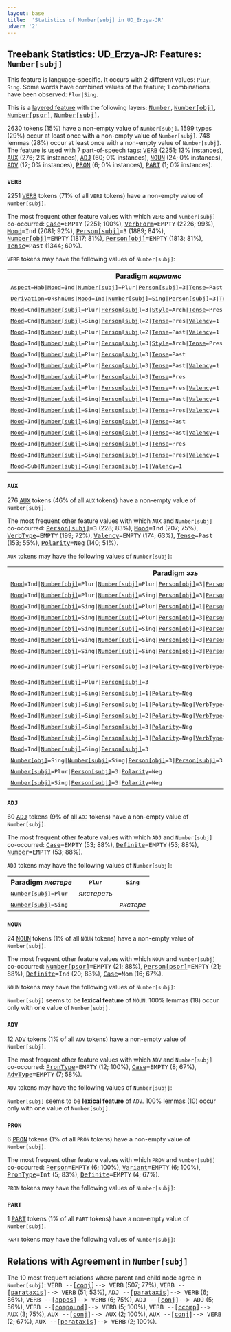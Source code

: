 ```yaml
---
layout: base
title:  'Statistics of Number[subj] in UD_Erzya-JR'
udver: '2'
---
```


## Treebank Statistics: UD_Erzya-JR: Features: `Number[subj]`

This feature is language-specific.
It occurs with 2 different values: `Plur`, `Sing`.
Some words have combined values of the feature; 1 combinations have been observed: `Plur|Sing`.

This is a <a href="../../u/overview/feat-layers.html">layered feature</a> with the following layers: <tt><a href="myv_jr-feat-Number.html">Number</a></tt>, <tt><a href="myv_jr-feat-Number-obj.html">Number[obj]</a></tt>, <tt><a href="myv_jr-feat-Number-psor.html">Number[psor]</a></tt>, <tt><a href="myv_jr-feat-Number-subj.html">Number[subj]</a></tt>.

2630 tokens (15%) have a non-empty value of `Number[subj]`.
1599 types (29%) occur at least once with a non-empty value of `Number[subj]`.
748 lemmas (28%) occur at least once with a non-empty value of `Number[subj]`.
The feature is used with 7 part-of-speech tags: <tt><a href="myv_jr-pos-VERB.html">VERB</a></tt> (2251; 13% instances), <tt><a href="myv_jr-pos-AUX.html">AUX</a></tt> (276; 2% instances), <tt><a href="myv_jr-pos-ADJ.html">ADJ</a></tt> (60; 0% instances), <tt><a href="myv_jr-pos-NOUN.html">NOUN</a></tt> (24; 0% instances), <tt><a href="myv_jr-pos-ADV.html">ADV</a></tt> (12; 0% instances), <tt><a href="myv_jr-pos-PRON.html">PRON</a></tt> (6; 0% instances), <tt><a href="myv_jr-pos-PART.html">PART</a></tt> (1; 0% instances).

### `VERB`

2251 <tt><a href="myv_jr-pos-VERB.html">VERB</a></tt> tokens (71% of all `VERB` tokens) have a non-empty value of `Number[subj]`.

The most frequent other feature values with which `VERB` and `Number[subj]` co-occurred: <tt><a href="myv_jr-feat-Case.html">Case</a></tt><tt>=EMPTY</tt> (2251; 100%), <tt><a href="myv_jr-feat-VerbForm.html">VerbForm</a></tt><tt>=EMPTY</tt> (2226; 99%), <tt><a href="myv_jr-feat-Mood.html">Mood</a></tt><tt>=Ind</tt> (2081; 92%), <tt><a href="myv_jr-feat-Person-subj.html">Person[subj]</a></tt><tt>=3</tt> (1889; 84%), <tt><a href="myv_jr-feat-Number-obj.html">Number[obj]</a></tt><tt>=EMPTY</tt> (1817; 81%), <tt><a href="myv_jr-feat-Person-obj.html">Person[obj]</a></tt><tt>=EMPTY</tt> (1813; 81%), <tt><a href="myv_jr-feat-Tense.html">Tense</a></tt><tt>=Past</tt> (1344; 60%).

`VERB` tokens may have the following values of `Number[subj]`:


<table>
  <tr><th>Paradigm <i>кармамс</i></th><th><tt>Plur</tt></th><th><tt>Sing</tt></th></tr>
  <tr><td><tt><tt><a href="myv_jr-feat-Aspect.html">Aspect</a></tt><tt>=Hab</tt>|<tt><a href="myv_jr-feat-Mood.html">Mood</a></tt><tt>=Ind</tt>|<tt><a href="myv_jr-feat-Number-subj.html">Number[subj]</a></tt><tt>=Plur</tt>|<tt><a href="myv_jr-feat-Person-subj.html">Person[subj]</a></tt><tt>=3</tt>|<tt><a href="myv_jr-feat-Tense.html">Tense</a></tt><tt>=Past</tt></tt></td><td><em>кармильть</em></td><td></td></tr>
  <tr><td><tt><tt><a href="myv_jr-feat-Derivation.html">Derivation</a></tt><tt>=OkshnOms</tt>|<tt><a href="myv_jr-feat-Mood.html">Mood</a></tt><tt>=Ind</tt>|<tt><a href="myv_jr-feat-Number-subj.html">Number[subj]</a></tt><tt>=Sing</tt>|<tt><a href="myv_jr-feat-Person-subj.html">Person[subj]</a></tt><tt>=3</tt>|<tt><a href="myv_jr-feat-Tense.html">Tense</a></tt><tt>=Past</tt>|<tt><a href="myv_jr-feat-Valency.html">Valency</a></tt><tt>=1</tt></tt></td><td></td><td><em>кармакшнось</em></td></tr>
  <tr><td><tt><tt><a href="myv_jr-feat-Mood.html">Mood</a></tt><tt>=Cnd</tt>|<tt><a href="myv_jr-feat-Number-subj.html">Number[subj]</a></tt><tt>=Plur</tt>|<tt><a href="myv_jr-feat-Person-subj.html">Person[subj]</a></tt><tt>=3</tt>|<tt><a href="myv_jr-feat-Style.html">Style</a></tt><tt>=Arch</tt>|<tt><a href="myv_jr-feat-Tense.html">Tense</a></tt><tt>=Pres</tt>|<tt><a href="myv_jr-feat-Valency.html">Valency</a></tt><tt>=1</tt></tt></td><td><em>кармитьдеряй</em></td><td></td></tr>
  <tr><td><tt><tt><a href="myv_jr-feat-Mood.html">Mood</a></tt><tt>=Cnd</tt>|<tt><a href="myv_jr-feat-Number-subj.html">Number[subj]</a></tt><tt>=Sing</tt>|<tt><a href="myv_jr-feat-Person-subj.html">Person[subj]</a></tt><tt>=2</tt>|<tt><a href="myv_jr-feat-Tense.html">Tense</a></tt><tt>=Pres</tt>|<tt><a href="myv_jr-feat-Valency.html">Valency</a></tt><tt>=1</tt></tt></td><td></td><td><em>Карминдерят</em></td></tr>
  <tr><td><tt><tt><a href="myv_jr-feat-Mood.html">Mood</a></tt><tt>=Ind</tt>|<tt><a href="myv_jr-feat-Number-subj.html">Number[subj]</a></tt><tt>=Plur</tt>|<tt><a href="myv_jr-feat-Person-subj.html">Person[subj]</a></tt><tt>=2</tt>|<tt><a href="myv_jr-feat-Tense.html">Tense</a></tt><tt>=Past</tt>|<tt><a href="myv_jr-feat-Valency.html">Valency</a></tt><tt>=1</tt></tt></td><td><em>кармиде</em></td><td></td></tr>
  <tr><td><tt><tt><a href="myv_jr-feat-Mood.html">Mood</a></tt><tt>=Ind</tt>|<tt><a href="myv_jr-feat-Number-subj.html">Number[subj]</a></tt><tt>=Plur</tt>|<tt><a href="myv_jr-feat-Person-subj.html">Person[subj]</a></tt><tt>=3</tt>|<tt><a href="myv_jr-feat-Style.html">Style</a></tt><tt>=Arch</tt>|<tt><a href="myv_jr-feat-Tense.html">Tense</a></tt><tt>=Pres</tt>|<tt><a href="myv_jr-feat-Valency.html">Valency</a></tt><tt>=1</tt></tt></td><td><em>кармить</em></td><td></td></tr>
  <tr><td><tt><tt><a href="myv_jr-feat-Mood.html">Mood</a></tt><tt>=Ind</tt>|<tt><a href="myv_jr-feat-Number-subj.html">Number[subj]</a></tt><tt>=Plur</tt>|<tt><a href="myv_jr-feat-Person-subj.html">Person[subj]</a></tt><tt>=3</tt>|<tt><a href="myv_jr-feat-Tense.html">Tense</a></tt><tt>=Past</tt></tt></td><td><em>кармасть</em></td><td></td></tr>
  <tr><td><tt><tt><a href="myv_jr-feat-Mood.html">Mood</a></tt><tt>=Ind</tt>|<tt><a href="myv_jr-feat-Number-subj.html">Number[subj]</a></tt><tt>=Plur</tt>|<tt><a href="myv_jr-feat-Person-subj.html">Person[subj]</a></tt><tt>=3</tt>|<tt><a href="myv_jr-feat-Tense.html">Tense</a></tt><tt>=Past</tt>|<tt><a href="myv_jr-feat-Valency.html">Valency</a></tt><tt>=1</tt></tt></td><td><em>кармасть</em></td><td></td></tr>
  <tr><td><tt><tt><a href="myv_jr-feat-Mood.html">Mood</a></tt><tt>=Ind</tt>|<tt><a href="myv_jr-feat-Number-subj.html">Number[subj]</a></tt><tt>=Plur</tt>|<tt><a href="myv_jr-feat-Person-subj.html">Person[subj]</a></tt><tt>=3</tt>|<tt><a href="myv_jr-feat-Tense.html">Tense</a></tt><tt>=Pres</tt></tt></td><td><em>кармить</em></td><td></td></tr>
  <tr><td><tt><tt><a href="myv_jr-feat-Mood.html">Mood</a></tt><tt>=Ind</tt>|<tt><a href="myv_jr-feat-Number-subj.html">Number[subj]</a></tt><tt>=Plur</tt>|<tt><a href="myv_jr-feat-Person-subj.html">Person[subj]</a></tt><tt>=3</tt>|<tt><a href="myv_jr-feat-Tense.html">Tense</a></tt><tt>=Pres</tt>|<tt><a href="myv_jr-feat-Valency.html">Valency</a></tt><tt>=1</tt></tt></td><td><em>кармить</em></td><td></td></tr>
  <tr><td><tt><tt><a href="myv_jr-feat-Mood.html">Mood</a></tt><tt>=Ind</tt>|<tt><a href="myv_jr-feat-Number-subj.html">Number[subj]</a></tt><tt>=Sing</tt>|<tt><a href="myv_jr-feat-Person-subj.html">Person[subj]</a></tt><tt>=1</tt>|<tt><a href="myv_jr-feat-Tense.html">Tense</a></tt><tt>=Past</tt>|<tt><a href="myv_jr-feat-Valency.html">Valency</a></tt><tt>=1</tt></tt></td><td></td><td><em>карминь</em></td></tr>
  <tr><td><tt><tt><a href="myv_jr-feat-Mood.html">Mood</a></tt><tt>=Ind</tt>|<tt><a href="myv_jr-feat-Number-subj.html">Number[subj]</a></tt><tt>=Sing</tt>|<tt><a href="myv_jr-feat-Person-subj.html">Person[subj]</a></tt><tt>=2</tt>|<tt><a href="myv_jr-feat-Tense.html">Tense</a></tt><tt>=Pres</tt>|<tt><a href="myv_jr-feat-Valency.html">Valency</a></tt><tt>=1</tt></tt></td><td></td><td><em>кармат</em></td></tr>
  <tr><td><tt><tt><a href="myv_jr-feat-Mood.html">Mood</a></tt><tt>=Ind</tt>|<tt><a href="myv_jr-feat-Number-subj.html">Number[subj]</a></tt><tt>=Sing</tt>|<tt><a href="myv_jr-feat-Person-subj.html">Person[subj]</a></tt><tt>=3</tt>|<tt><a href="myv_jr-feat-Tense.html">Tense</a></tt><tt>=Past</tt></tt></td><td></td><td><em>кармась</em></td></tr>
  <tr><td><tt><tt><a href="myv_jr-feat-Mood.html">Mood</a></tt><tt>=Ind</tt>|<tt><a href="myv_jr-feat-Number-subj.html">Number[subj]</a></tt><tt>=Sing</tt>|<tt><a href="myv_jr-feat-Person-subj.html">Person[subj]</a></tt><tt>=3</tt>|<tt><a href="myv_jr-feat-Tense.html">Tense</a></tt><tt>=Past</tt>|<tt><a href="myv_jr-feat-Valency.html">Valency</a></tt><tt>=1</tt></tt></td><td></td><td><em>кармась</em></td></tr>
  <tr><td><tt><tt><a href="myv_jr-feat-Mood.html">Mood</a></tt><tt>=Ind</tt>|<tt><a href="myv_jr-feat-Number-subj.html">Number[subj]</a></tt><tt>=Sing</tt>|<tt><a href="myv_jr-feat-Person-subj.html">Person[subj]</a></tt><tt>=3</tt>|<tt><a href="myv_jr-feat-Tense.html">Tense</a></tt><tt>=Pres</tt></tt></td><td></td><td><em>карми</em></td></tr>
  <tr><td><tt><tt><a href="myv_jr-feat-Mood.html">Mood</a></tt><tt>=Ind</tt>|<tt><a href="myv_jr-feat-Number-subj.html">Number[subj]</a></tt><tt>=Sing</tt>|<tt><a href="myv_jr-feat-Person-subj.html">Person[subj]</a></tt><tt>=3</tt>|<tt><a href="myv_jr-feat-Tense.html">Tense</a></tt><tt>=Pres</tt>|<tt><a href="myv_jr-feat-Valency.html">Valency</a></tt><tt>=1</tt></tt></td><td></td><td><em>карми</em></td></tr>
  <tr><td><tt><tt><a href="myv_jr-feat-Mood.html">Mood</a></tt><tt>=Sub</tt>|<tt><a href="myv_jr-feat-Number-subj.html">Number[subj]</a></tt><tt>=Sing</tt>|<tt><a href="myv_jr-feat-Person-subj.html">Person[subj]</a></tt><tt>=1</tt>|<tt><a href="myv_jr-feat-Valency.html">Valency</a></tt><tt>=1</tt></tt></td><td></td><td><em>кармавлинь</em></td></tr>
</table>

### `AUX`

276 <tt><a href="myv_jr-pos-AUX.html">AUX</a></tt> tokens (46% of all `AUX` tokens) have a non-empty value of `Number[subj]`.

The most frequent other feature values with which `AUX` and `Number[subj]` co-occurred: <tt><a href="myv_jr-feat-Person-subj.html">Person[subj]</a></tt><tt>=3</tt> (228; 83%), <tt><a href="myv_jr-feat-Mood.html">Mood</a></tt><tt>=Ind</tt> (207; 75%), <tt><a href="myv_jr-feat-VerbType.html">VerbType</a></tt><tt>=EMPTY</tt> (199; 72%), <tt><a href="myv_jr-feat-Valency.html">Valency</a></tt><tt>=EMPTY</tt> (174; 63%), <tt><a href="myv_jr-feat-Tense.html">Tense</a></tt><tt>=Past</tt> (153; 55%), <tt><a href="myv_jr-feat-Polarity.html">Polarity</a></tt><tt>=Neg</tt> (140; 51%).

`AUX` tokens may have the following values of `Number[subj]`:


<table>
  <tr><th>Paradigm <i>эзь</i></th><th><tt>Plur</tt></th><th><tt>Sing</tt></th></tr>
  <tr><td><tt><tt><a href="myv_jr-feat-Mood.html">Mood</a></tt><tt>=Ind</tt>|<tt><a href="myv_jr-feat-Number-obj.html">Number[obj]</a></tt><tt>=Plur</tt>|<tt><a href="myv_jr-feat-Number-subj.html">Number[subj]</a></tt><tt>=Plur</tt>|<tt><a href="myv_jr-feat-Person-obj.html">Person[obj]</a></tt><tt>=3</tt>|<tt><a href="myv_jr-feat-Person-subj.html">Person[subj]</a></tt><tt>=3</tt>|<tt><a href="myv_jr-feat-Polarity.html">Polarity</a></tt><tt>=Neg</tt>|<tt><a href="myv_jr-feat-VerbType.html">VerbType</a></tt><tt>=Aux</tt></tt></td><td><em>эзизь</em></td><td></td></tr>
  <tr><td><tt><tt><a href="myv_jr-feat-Mood.html">Mood</a></tt><tt>=Ind</tt>|<tt><a href="myv_jr-feat-Number-obj.html">Number[obj]</a></tt><tt>=Plur</tt>|<tt><a href="myv_jr-feat-Number-subj.html">Number[subj]</a></tt><tt>=Sing</tt>|<tt><a href="myv_jr-feat-Person-obj.html">Person[obj]</a></tt><tt>=3</tt>|<tt><a href="myv_jr-feat-Person-subj.html">Person[subj]</a></tt><tt>=3</tt>|<tt><a href="myv_jr-feat-Polarity.html">Polarity</a></tt><tt>=Neg</tt></tt></td><td></td><td><em>эзинзе</em></td></tr>
  <tr><td><tt><tt><a href="myv_jr-feat-Mood.html">Mood</a></tt><tt>=Ind</tt>|<tt><a href="myv_jr-feat-Number-obj.html">Number[obj]</a></tt><tt>=Sing</tt>|<tt><a href="myv_jr-feat-Number-subj.html">Number[subj]</a></tt><tt>=Plur</tt>|<tt><a href="myv_jr-feat-Person-obj.html">Person[obj]</a></tt><tt>=1</tt>|<tt><a href="myv_jr-feat-Person-subj.html">Person[subj]</a></tt><tt>=2</tt>|<tt><a href="myv_jr-feat-Polarity.html">Polarity</a></tt><tt>=Neg</tt>|<tt><a href="myv_jr-feat-VerbType.html">VerbType</a></tt><tt>=Aux</tt></tt></td><td><em>эзимизь</em></td><td></td></tr>
  <tr><td><tt><tt><a href="myv_jr-feat-Mood.html">Mood</a></tt><tt>=Ind</tt>|<tt><a href="myv_jr-feat-Number-obj.html">Number[obj]</a></tt><tt>=Sing</tt>|<tt><a href="myv_jr-feat-Number-subj.html">Number[subj]</a></tt><tt>=Plur</tt>|<tt><a href="myv_jr-feat-Person-obj.html">Person[obj]</a></tt><tt>=3</tt>|<tt><a href="myv_jr-feat-Person-subj.html">Person[subj]</a></tt><tt>=3</tt>|<tt><a href="myv_jr-feat-Polarity.html">Polarity</a></tt><tt>=Neg</tt>|<tt><a href="myv_jr-feat-VerbType.html">VerbType</a></tt><tt>=Aux</tt></tt></td><td><em>эзизь</em></td><td></td></tr>
  <tr><td><tt><tt><a href="myv_jr-feat-Mood.html">Mood</a></tt><tt>=Ind</tt>|<tt><a href="myv_jr-feat-Number-obj.html">Number[obj]</a></tt><tt>=Sing</tt>|<tt><a href="myv_jr-feat-Number-subj.html">Number[subj]</a></tt><tt>=Sing</tt>|<tt><a href="myv_jr-feat-Person-obj.html">Person[obj]</a></tt><tt>=3</tt>|<tt><a href="myv_jr-feat-Person-subj.html">Person[subj]</a></tt><tt>=1</tt>|<tt><a href="myv_jr-feat-Polarity.html">Polarity</a></tt><tt>=Neg</tt></tt></td><td></td><td><em>эзия</em></td></tr>
  <tr><td><tt><tt><a href="myv_jr-feat-Mood.html">Mood</a></tt><tt>=Ind</tt>|<tt><a href="myv_jr-feat-Number-obj.html">Number[obj]</a></tt><tt>=Sing</tt>|<tt><a href="myv_jr-feat-Number-subj.html">Number[subj]</a></tt><tt>=Sing</tt>|<tt><a href="myv_jr-feat-Person-obj.html">Person[obj]</a></tt><tt>=3</tt>|<tt><a href="myv_jr-feat-Person-subj.html">Person[subj]</a></tt><tt>=2</tt>|<tt><a href="myv_jr-feat-Polarity.html">Polarity</a></tt><tt>=Neg</tt></tt></td><td></td><td><em>Эзик</em></td></tr>
  <tr><td><tt><tt><a href="myv_jr-feat-Mood.html">Mood</a></tt><tt>=Ind</tt>|<tt><a href="myv_jr-feat-Number-obj.html">Number[obj]</a></tt><tt>=Sing</tt>|<tt><a href="myv_jr-feat-Number-subj.html">Number[subj]</a></tt><tt>=Sing</tt>|<tt><a href="myv_jr-feat-Person-obj.html">Person[obj]</a></tt><tt>=3</tt>|<tt><a href="myv_jr-feat-Person-subj.html">Person[subj]</a></tt><tt>=3</tt>|<tt><a href="myv_jr-feat-Polarity.html">Polarity</a></tt><tt>=Neg</tt></tt></td><td></td><td><em>эзизе</em></td></tr>
  <tr><td><tt><tt><a href="myv_jr-feat-Mood.html">Mood</a></tt><tt>=Ind</tt>|<tt><a href="myv_jr-feat-Number-subj.html">Number[subj]</a></tt><tt>=Plur</tt>|<tt><a href="myv_jr-feat-Person-subj.html">Person[subj]</a></tt><tt>=3</tt>|<tt><a href="myv_jr-feat-Polarity.html">Polarity</a></tt><tt>=Neg</tt>|<tt><a href="myv_jr-feat-VerbType.html">VerbType</a></tt><tt>=Aux</tt></tt></td><td><em>эсть, эзть</em></td><td></td></tr>
  <tr><td><tt><tt><a href="myv_jr-feat-Mood.html">Mood</a></tt><tt>=Ind</tt>|<tt><a href="myv_jr-feat-Number-subj.html">Number[subj]</a></tt><tt>=Plur</tt>|<tt><a href="myv_jr-feat-Person-subj.html">Person[subj]</a></tt><tt>=3</tt></tt></td><td><em>эсть</em></td><td></td></tr>
  <tr><td><tt><tt><a href="myv_jr-feat-Mood.html">Mood</a></tt><tt>=Ind</tt>|<tt><a href="myv_jr-feat-Number-subj.html">Number[subj]</a></tt><tt>=Sing</tt>|<tt><a href="myv_jr-feat-Person-subj.html">Person[subj]</a></tt><tt>=1</tt>|<tt><a href="myv_jr-feat-Polarity.html">Polarity</a></tt><tt>=Neg</tt></tt></td><td></td><td><em>эзинь</em></td></tr>
  <tr><td><tt><tt><a href="myv_jr-feat-Mood.html">Mood</a></tt><tt>=Ind</tt>|<tt><a href="myv_jr-feat-Number-subj.html">Number[subj]</a></tt><tt>=Sing</tt>|<tt><a href="myv_jr-feat-Person-subj.html">Person[subj]</a></tt><tt>=1</tt>|<tt><a href="myv_jr-feat-Polarity.html">Polarity</a></tt><tt>=Neg</tt>|<tt><a href="myv_jr-feat-VerbType.html">VerbType</a></tt><tt>=Aux</tt></tt></td><td></td><td><em>эзинь</em></td></tr>
  <tr><td><tt><tt><a href="myv_jr-feat-Mood.html">Mood</a></tt><tt>=Ind</tt>|<tt><a href="myv_jr-feat-Number-subj.html">Number[subj]</a></tt><tt>=Sing</tt>|<tt><a href="myv_jr-feat-Person-subj.html">Person[subj]</a></tt><tt>=2</tt>|<tt><a href="myv_jr-feat-Polarity.html">Polarity</a></tt><tt>=Neg</tt>|<tt><a href="myv_jr-feat-VerbType.html">VerbType</a></tt><tt>=Aux</tt></tt></td><td></td><td><em>эзить</em></td></tr>
  <tr><td><tt><tt><a href="myv_jr-feat-Mood.html">Mood</a></tt><tt>=Ind</tt>|<tt><a href="myv_jr-feat-Number-subj.html">Number[subj]</a></tt><tt>=Sing</tt>|<tt><a href="myv_jr-feat-Person-subj.html">Person[subj]</a></tt><tt>=3</tt>|<tt><a href="myv_jr-feat-Polarity.html">Polarity</a></tt><tt>=Neg</tt></tt></td><td></td><td><em>эзь</em></td></tr>
  <tr><td><tt><tt><a href="myv_jr-feat-Mood.html">Mood</a></tt><tt>=Ind</tt>|<tt><a href="myv_jr-feat-Number-subj.html">Number[subj]</a></tt><tt>=Sing</tt>|<tt><a href="myv_jr-feat-Person-subj.html">Person[subj]</a></tt><tt>=3</tt>|<tt><a href="myv_jr-feat-Polarity.html">Polarity</a></tt><tt>=Neg</tt>|<tt><a href="myv_jr-feat-VerbType.html">VerbType</a></tt><tt>=Aux</tt></tt></td><td></td><td><em>эзь</em></td></tr>
  <tr><td><tt><tt><a href="myv_jr-feat-Mood.html">Mood</a></tt><tt>=Ind</tt>|<tt><a href="myv_jr-feat-Number-subj.html">Number[subj]</a></tt><tt>=Sing</tt>|<tt><a href="myv_jr-feat-Person-subj.html">Person[subj]</a></tt><tt>=3</tt></tt></td><td></td><td><em>эзь</em></td></tr>
  <tr><td><tt><tt><a href="myv_jr-feat-Number-obj.html">Number[obj]</a></tt><tt>=Sing</tt>|<tt><a href="myv_jr-feat-Number-subj.html">Number[subj]</a></tt><tt>=Sing</tt>|<tt><a href="myv_jr-feat-Person-obj.html">Person[obj]</a></tt><tt>=3</tt>|<tt><a href="myv_jr-feat-Person-subj.html">Person[subj]</a></tt><tt>=3</tt>|<tt><a href="myv_jr-feat-Polarity.html">Polarity</a></tt><tt>=Neg</tt></tt></td><td></td><td><em>эссе</em></td></tr>
  <tr><td><tt><tt><a href="myv_jr-feat-Number-subj.html">Number[subj]</a></tt><tt>=Plur</tt>|<tt><a href="myv_jr-feat-Person-subj.html">Person[subj]</a></tt><tt>=3</tt>|<tt><a href="myv_jr-feat-Polarity.html">Polarity</a></tt><tt>=Neg</tt></tt></td><td><em>эзть</em></td><td></td></tr>
  <tr><td><tt><tt><a href="myv_jr-feat-Number-subj.html">Number[subj]</a></tt><tt>=Sing</tt>|<tt><a href="myv_jr-feat-Person-subj.html">Person[subj]</a></tt><tt>=3</tt>|<tt><a href="myv_jr-feat-Polarity.html">Polarity</a></tt><tt>=Neg</tt></tt></td><td></td><td><em>эзь</em></td></tr>
</table>

### `ADJ`

60 <tt><a href="myv_jr-pos-ADJ.html">ADJ</a></tt> tokens (9% of all `ADJ` tokens) have a non-empty value of `Number[subj]`.

The most frequent other feature values with which `ADJ` and `Number[subj]` co-occurred: <tt><a href="myv_jr-feat-Case.html">Case</a></tt><tt>=EMPTY</tt> (53; 88%), <tt><a href="myv_jr-feat-Definite.html">Definite</a></tt><tt>=EMPTY</tt> (53; 88%), <tt><a href="myv_jr-feat-Number.html">Number</a></tt><tt>=EMPTY</tt> (53; 88%).

`ADJ` tokens may have the following values of `Number[subj]`:


<table>
  <tr><th>Paradigm <i>якстере</i></th><th><tt>Plur</tt></th><th><tt>Sing</tt></th></tr>
  <tr><td><tt><tt><a href="myv_jr-feat-Number-subj.html">Number[subj]</a></tt><tt>=Plur</tt></tt></td><td><em>якстереть</em></td><td></td></tr>
  <tr><td><tt><tt><a href="myv_jr-feat-Number-subj.html">Number[subj]</a></tt><tt>=Sing</tt></tt></td><td></td><td><em>якстере</em></td></tr>
</table>

### `NOUN`

24 <tt><a href="myv_jr-pos-NOUN.html">NOUN</a></tt> tokens (1% of all `NOUN` tokens) have a non-empty value of `Number[subj]`.

The most frequent other feature values with which `NOUN` and `Number[subj]` co-occurred: <tt><a href="myv_jr-feat-Number-psor.html">Number[psor]</a></tt><tt>=EMPTY</tt> (21; 88%), <tt><a href="myv_jr-feat-Person-psor.html">Person[psor]</a></tt><tt>=EMPTY</tt> (21; 88%), <tt><a href="myv_jr-feat-Definite.html">Definite</a></tt><tt>=Ind</tt> (20; 83%), <tt><a href="myv_jr-feat-Case.html">Case</a></tt><tt>=Nom</tt> (16; 67%).

`NOUN` tokens may have the following values of `Number[subj]`:


`Number[subj]` seems to be **lexical feature** of `NOUN`. 100% lemmas (18) occur only with one value of `Number[subj]`.

### `ADV`

12 <tt><a href="myv_jr-pos-ADV.html">ADV</a></tt> tokens (1% of all `ADV` tokens) have a non-empty value of `Number[subj]`.

The most frequent other feature values with which `ADV` and `Number[subj]` co-occurred: <tt><a href="myv_jr-feat-PronType.html">PronType</a></tt><tt>=EMPTY</tt> (12; 100%), <tt><a href="myv_jr-feat-Case.html">Case</a></tt><tt>=EMPTY</tt> (8; 67%), <tt><a href="myv_jr-feat-AdvType.html">AdvType</a></tt><tt>=EMPTY</tt> (7; 58%).

`ADV` tokens may have the following values of `Number[subj]`:


`Number[subj]` seems to be **lexical feature** of `ADV`. 100% lemmas (10) occur only with one value of `Number[subj]`.

### `PRON`

6 <tt><a href="myv_jr-pos-PRON.html">PRON</a></tt> tokens (1% of all `PRON` tokens) have a non-empty value of `Number[subj]`.

The most frequent other feature values with which `PRON` and `Number[subj]` co-occurred: <tt><a href="myv_jr-feat-Person.html">Person</a></tt><tt>=EMPTY</tt> (6; 100%), <tt><a href="myv_jr-feat-Variant.html">Variant</a></tt><tt>=EMPTY</tt> (6; 100%), <tt><a href="myv_jr-feat-PronType.html">PronType</a></tt><tt>=Int</tt> (5; 83%), <tt><a href="myv_jr-feat-Definite.html">Definite</a></tt><tt>=EMPTY</tt> (4; 67%).

`PRON` tokens may have the following values of `Number[subj]`:


### `PART`

1 <tt><a href="myv_jr-pos-PART.html">PART</a></tt> tokens (1% of all `PART` tokens) have a non-empty value of `Number[subj]`.

`PART` tokens may have the following values of `Number[subj]`:


## Relations with Agreement in `Number[subj]`

The 10 most frequent relations where parent and child node agree in `Number[subj]`:
<tt>VERB --[<tt><a href="myv_jr-dep-conj.html">conj</a></tt>]--> VERB</tt> (507; 77%),
<tt>VERB --[<tt><a href="myv_jr-dep-parataxis.html">parataxis</a></tt>]--> VERB</tt> (51; 53%),
<tt>ADJ --[<tt><a href="myv_jr-dep-parataxis.html">parataxis</a></tt>]--> VERB</tt> (6; 86%),
<tt>VERB --[<tt><a href="myv_jr-dep-appos.html">appos</a></tt>]--> VERB</tt> (6; 75%),
<tt>ADJ --[<tt><a href="myv_jr-dep-conj.html">conj</a></tt>]--> ADJ</tt> (5; 56%),
<tt>VERB --[<tt><a href="myv_jr-dep-compound.html">compound</a></tt>]--> VERB</tt> (5; 100%),
<tt>VERB --[<tt><a href="myv_jr-dep-ccomp.html">ccomp</a></tt>]--> AUX</tt> (3; 75%),
<tt>AUX --[<tt><a href="myv_jr-dep-conj.html">conj</a></tt>]--> AUX</tt> (2; 100%),
<tt>AUX --[<tt><a href="myv_jr-dep-conj.html">conj</a></tt>]--> VERB</tt> (2; 67%),
<tt>AUX --[<tt><a href="myv_jr-dep-parataxis.html">parataxis</a></tt>]--> VERB</tt> (2; 100%).


